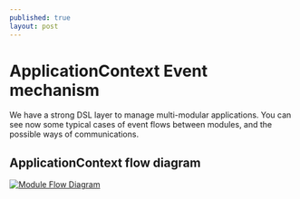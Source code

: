 ```yaml
---
published: true
layout: post
---
```

# ApplicationContext Event mechanism

We have a strong DSL layer to manage multi-modular applications. You can see now some typical cases of event flows between modules, and the possible ways of communications.

## ApplicationContext flow diagram
<a href="/images/hexMachina_ApplicationContext_Flow_Diagram.png" target="_blank">![Module Flow Diagram]({{site.baseurl}}/images/hexMachina_ApplicationContext_Flow_Diagram.png)</a>